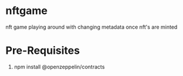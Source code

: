 # nftgame
nft game playing around with changing metadata once nft's are minted

# Pre-Requisites

1. npm install @openzeppelin/contracts  
